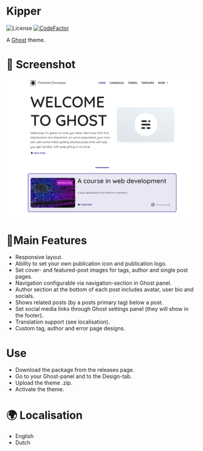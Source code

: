 # Kipper
![License](https://img.shields.io/github/license/pixelateddeveloper/kipper?style=flat-square)
[![CodeFactor](https://www.codefactor.io/repository/github/pixelateddeveloper/kipper/badge)](https://www.codefactor.io/repository/github/pixelateddeveloper/kipper)

A [Ghost](http://github.com/tryghost/ghost/) theme. 

# 📸 Screenshot
![Kipper](https://github.com/pixelateddeveloper/kipper/raw/master/assets/screenshot-desktop.png)

# 📃Main Features
- Responsive layout.
- Ability to set your own publication icon and publication logo.
- Set cover- and featured-post images for tags, author and single post pages.
- Navigation configurable via navigation-section in Ghost panel.
- Author section at the bottom of each post includes avatar, user bio and socials.
- Shows related posts (by a posts primary tag) below a post.
- Set social media links through Ghost settings panel (they will show in the footer).
- Translation support (see localisation).
- Custom tag, author and error page designs.

# Use
- Download the package from the releases page.
- Go to your Ghost-panel and to the Design-tab.
- Upload the theme .zip.
- Activate the theme.

# 🌍 Localisation 
- English
- Dutch